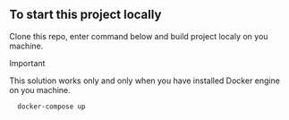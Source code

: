 ## To start this project locally

Clone this repo, enter command below and build project localy on you machine. 

> [!IMPORTANT]
>
> This solution works only and only when you have installed Docker engine on you machine.

```cmd
  docker-compose up
```
